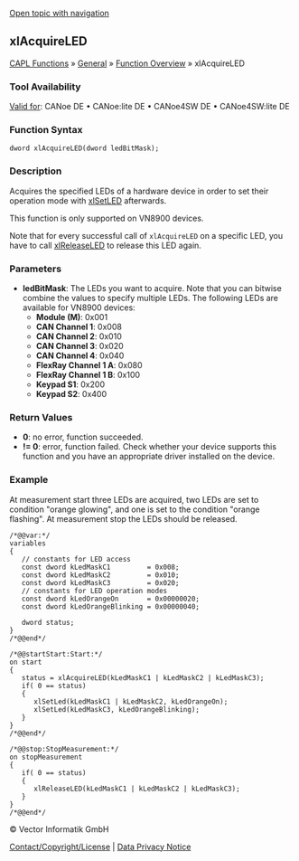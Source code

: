 [Open topic with navigation](../../../../../CANoeDEFamily.htm#Topics/CAPLFunctions/Other/Functions/CAPLfunctionxlAcquireLED.md)

## xlAcquireLED

[CAPL Functions](../../CAPLfunctions.md) » [General](../CAPLGeneralStartPage.md) » [Function Overview](../CAPLfunctionsGeneralOverview.md) » xlAcquireLED

### Tool Availability

[Valid for](../../../Shared/FeatureAvailability.md): CANoe DE • CANoe:lite DE • CANoe4SW DE • CANoe4SW:lite DE

### Function Syntax

```plaintext
dword xlAcquireLED(dword ledBitMask);
```

### Description

Acquires the specified LEDs of a hardware device in order to set their operation mode with [xlSetLED](CAPLfunctionxlSetLED.md) afterwards.

This function is only supported on VN8900 devices.

Note that for every successful call of `xlAcquireLED` on a specific LED, you have to call [xlReleaseLED](CAPLfunctionxlReleaseLED.md) to release this LED again.

### Parameters

- **ledBitMask**: The LEDs you want to acquire. Note that you can bitwise combine the values to specify multiple LEDs. The following LEDs are available for VN8900 devices:
  - **Module (M)**: 0x001
  - **CAN Channel 1**: 0x008
  - **CAN Channel 2**: 0x010
  - **CAN Channel 3**: 0x020
  - **CAN Channel 4**: 0x040
  - **FlexRay Channel 1 A**: 0x080
  - **FlexRay Channel 1 B**: 0x100
  - **Keypad S1**: 0x200
  - **Keypad S2**: 0x400

### Return Values

- **0**: no error, function succeeded.
- **!= 0**: error, function failed. Check whether your device supports this function and you have an appropriate driver installed on the device.

### Example

At measurement start three LEDs are acquired, two LEDs are set to condition "orange glowing", and one is set to the condition "orange flashing". At measurement stop the LEDs should be released.

```plaintext
/*@@var:*/
variables
{
   // constants for LED access
   const dword kLedMaskC1         = 0x008;
   const dword kLedMaskC2         = 0x010;
   const dword kLedMaskC3         = 0x020;
   // constants for LED operation modes
   const dword kLedOrangeOn       = 0x00000020;
   const dword kLedOrangeBlinking = 0x00000040;

   dword status;
}
/*@@end*/

/*@@startStart:Start:*/
on start
{
   status = xlAcquireLED(kLedMaskC1 | kLedMaskC2 | kLedMaskC3);
   if( 0 == status)
   {
      xlSetLed(kLedMaskC1 | kLedMaskC2, kLedOrangeOn);
      xlSetLed(kLedMaskC3, kLedOrangeBlinking);
   }
}
/*@@end*/

/*@@stop:StopMeasurement:*/
on stopMeasurement
{
   if( 0 == status)
   {
      xlReleaseLED(kLedMaskC1 | kLedMaskC2 | kLedMaskC3);
   }
}
/*@@end*/
```

© Vector Informatik GmbH

[Contact/Copyright/License](../../../Shared/ContactCopyrightLicense.md) | [Data Privacy Notice](https://www.vector.com/int/en/company/get-info/privacy-policy/)